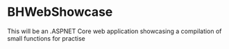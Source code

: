 # BHWebShowcase
This will be an .ASPNET Core web application showcasing a compilation of small functions for practise

